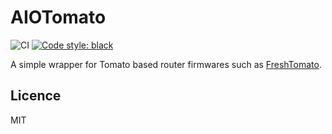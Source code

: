 # AIOTomato

![CI](https://github.com/inverse/python-aiotomato/workflows/CI/badge.svg)
[![Code style: black](https://img.shields.io/badge/code%20style-black-000000.svg)](https://github.com/psf/black)

A simple wrapper for Tomato based router firmwares such as [FreshTomato][0].

## Licence

MIT

[0]: https://freshtomato.org/
